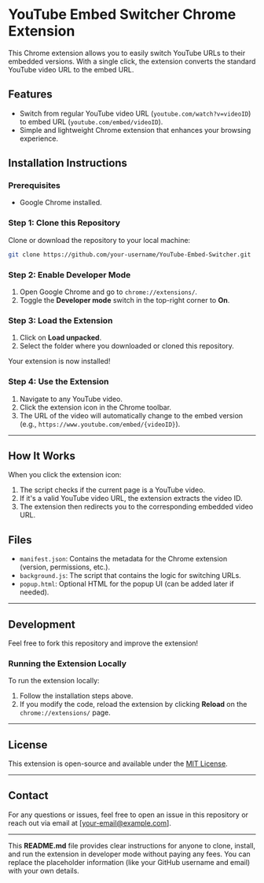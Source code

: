 # YouTube Embed Switcher Chrome Extension

This Chrome extension allows you to easily switch YouTube URLs to their embedded versions. With a single click, the extension converts the standard YouTube video URL to the embed URL.

## Features
- Switch from regular YouTube video URL (`youtube.com/watch?v=videoID`) to embed URL (`youtube.com/embed/videoID`).
- Simple and lightweight Chrome extension that enhances your browsing experience.

## Installation Instructions

### Prerequisites
- Google Chrome installed.

### Step 1: Clone this Repository
Clone or download the repository to your local machine:
```bash
git clone https://github.com/your-username/YouTube-Embed-Switcher.git
```

### Step 2: Enable Developer Mode
1. Open Google Chrome and go to `chrome://extensions/`.
2. Toggle the **Developer mode** switch in the top-right corner to **On**.

### Step 3: Load the Extension
1. Click on **Load unpacked**.
2. Select the folder where you downloaded or cloned this repository.

Your extension is now installed!

### Step 4: Use the Extension
1. Navigate to any YouTube video.
2. Click the extension icon in the Chrome toolbar.
3. The URL of the video will automatically change to the embed version (e.g., `https://www.youtube.com/embed/{videoID}`).

---

## How It Works

When you click the extension icon:
1. The script checks if the current page is a YouTube video.
2. If it's a valid YouTube video URL, the extension extracts the video ID.
3. The extension then redirects you to the corresponding embedded video URL.

## Files

- `manifest.json`: Contains the metadata for the Chrome extension (version, permissions, etc.).
- `background.js`: The script that contains the logic for switching URLs.
- `popup.html`: Optional HTML for the popup UI (can be added later if needed).

---

## Development

Feel free to fork this repository and improve the extension!

### Running the Extension Locally

To run the extension locally:
1. Follow the installation steps above.
2. If you modify the code, reload the extension by clicking **Reload** on the `chrome://extensions/` page.

---

## License

This extension is open-source and available under the [MIT License](LICENSE).

---

## Contact

For any questions or issues, feel free to open an issue in this repository or reach out via email at [your-email@example.com].

---

This **README.md** file provides clear instructions for anyone to clone, install, and run the extension in developer mode without paying any fees. You can replace the placeholder information (like your GitHub username and email) with your own details.